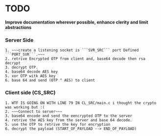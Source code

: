 # TODO
**Improve documentation wherever possible, enhance clerity and limit abstractions**
### Server Side
	1. ~~~create a listening socket is ```SVR_SRC``` port Defined ```PORT_SVR```.~~~
	2. retrive Encrypted OTP from client and, base64 decode then rsa decrypt
	3. decrypt OTP. 
	4. base64 decode AES key
	5. xor OTP witk AES key
	6. base 64 and send (OTP ^ AES) to client
### Client side (CS_SRC)
	1. WTF IS GOING ON WITH LINE 79 IN CL_SRC/main.c i thought the crypto was working but :(
	2. ~~~Connect to server~~~
	3. base64 encode and send the eencrypted OTP to the server
	4. retrive the AES key from the server and base 64 decode.
	5. use the OTP to retrive the key for encryption
	6. decrypt the payload (START_OF_PAYLOAD --> END_OF_PAYLOAD)

